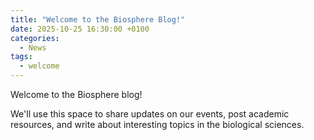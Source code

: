 ```yaml
---
title: "Welcome to the Biosphere Blog!"
date: 2025-10-25 16:30:00 +0100
categories:
  - News
tags:
  - welcome
---
```


Welcome to the Biosphere blog!

We'll use this space to share updates on our events, post academic resources, and write about interesting topics in the biological sciences.
